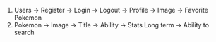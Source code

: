 1. Users
    -> Register
    -> Login
    -> Logout
    -> Profile
        -> Image
        -> Favorite Pokemon
2. Pokemon
    -> Image
    -> Title
    -> Ability
    -> Stats
Long term
    -> Ability to search